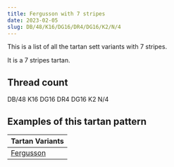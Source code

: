 ```yaml
---
title: Fergusson with 7 stripes
date: 2023-02-05
slug: DB/48/K16/DG16/DR4/DG16/K2/N/4
---
```

This is a list of all the tartan sett variants with 7 stripes.

It is a 7 stripes tartan.


## Thread count
DB/48 K16 DG16 DR4 DG16 K2 N/4

## Examples of this tartan pattern

| Tartan Variants |
|---------------|
| [Fergusson](/variants/db/48/k16/dg16/dr4/dg16/k2/n/4-db000052-dg11450d-draa0000-k000000-naaaaaa)||
